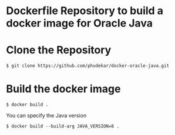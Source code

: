 Dockerfile Repository to build a docker image for Oracle Java
====

# Clone the Repository

`$ git clone https://github.com/phudekar/docker-oracle-java.git`

# Build the docker image

`$ docker build .`

You can specify the Java version

`$ docker build --build-arg JAVA_VERSION=8 .`
